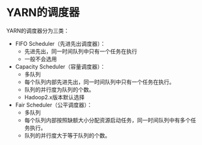 # YARN的调度器

YARN的调度器分为三类：

- FIFO Scheduler（先进先出调度器）：
  - 先进先出，同一时间队列中只有一个任务在执行
  - 一般不会选用
- Capacity Scheduler（容量调度器）：
  - 多队列
  - 每个队列内部先进先出，同一时间队列中只有一个任务在执行。
  - 队列的并行度为队列的个数。
  - Hadoop2.x版本默认选择
- Fair Scheduler（公平调度器）：
  - 多队列
  - 每个队列内部按照缺额大小分配资源启动任务，同一时间队列中有多个任务执行。
  - 队列的并行度大于等于队列的个数。